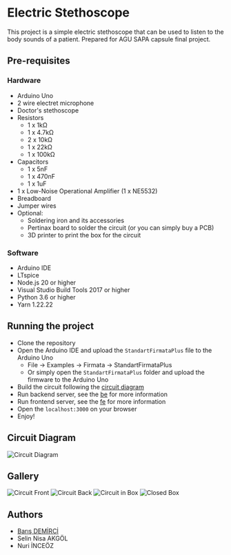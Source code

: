 # Electric Stethoscope

This project is a simple electric stethoscope that can be used to listen to the body sounds of a patient. Prepared for AGU SAPA capsule final project.

## Pre-requisites

### Hardware

- Arduino Uno
- 2 wire electret microphone
- Doctor's stethoscope
- Resistors
  - 1 x 1kΩ
  - 1 x 4.7kΩ
  - 2 x 10kΩ
  - 1 x 22kΩ
  - 1 x 100kΩ
- Capacitors
  - 1 x 5nF
  - 1 x 470nF
  - 1 x 1uF
- 1 x Low-Noise Operational Amplifier (1 x NE5532)
- Breadboard
- Jumper wires
- Optional:
  - Soldering iron and its accessories
  - Pertinax board to solder the circuit (or you can simply buy a PCB)
  - 3D printer to print the box for the circuit

### Software

- Arduino IDE
- LTspice
- Node.js 20 or higher
- Visual Studio Build Tools 2017 or higher
- Python 3.6 or higher
- Yarn 1.22.22

## Running the project

- Clone the repository
- Open the Arduino IDE and upload the `StandartFirmataPlus` file to the Arduino Uno
  - File -> Examples -> Firmata -> StandartFirmataPlus
  - Or simply open the `StandartFirmataPlus` folder and upload the firmware to the Arduino Uno
- Build the circuit following the [circuit diagram](https://crcit.net/c/c403772aff41427b846746d022f3cfba)
- Run backend server, see the [be](be/README.md) for more information
- Run frontend server, see the [fe](fe/README.md) for more information
- Open the `localhost:3000` on your browser
- Enjoy!

## Circuit Diagram

![Circuit Diagram](images/circuit_diagram.png)

## Gallery

![Circuit Front](images/circuit-front.jpg)
![Circuit Back](images/circuit-back.jpg)
![Circuit in Box](images/circuit-in-box.jpg)
![Closed Box](images/closed-box.jpg)

## Authors

- [Barış DEMİRCİ](https://338.rocks)
- Selin Nisa AKGÖL
- Nuri İNCEÖZ
